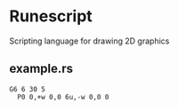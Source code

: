 # Runescript
Scripting language for drawing 2D graphics

## example.rs
```
G6 6 30 5
  P0 0,+w 0,0 6u,-w 0,0 0
```
